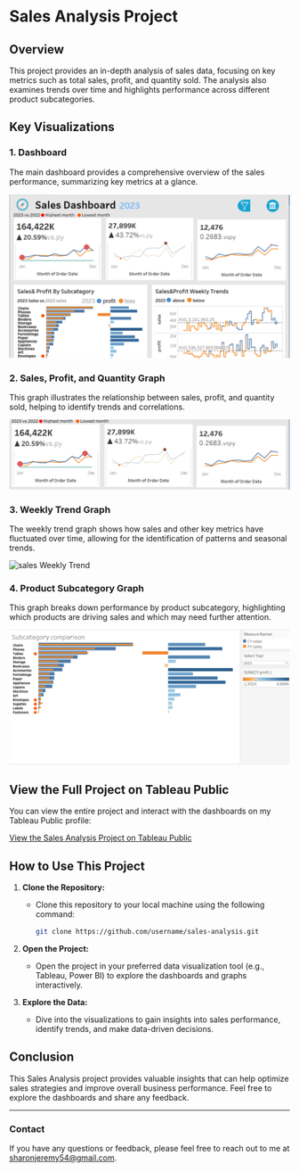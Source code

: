 # Sales Analysis Project

## Overview

This project provides an in-depth analysis of sales data, focusing on key metrics such as total sales, profit, and quantity sold. The analysis also examines trends over time and highlights performance across different product subcategories.

## Key Visualizations

### 1. Dashboard

The main dashboard provides a comprehensive overview of the sales performance, summarizing key metrics at a glance.

![Dashboard](./Dashboard.png)

### 2. Sales, Profit, and Quantity Graph

This graph illustrates the relationship between sales, profit, and quantity sold, helping to identify trends and correlations.

![Sales, Profit, and Quantity Graph](./sales_profit_quantity.png)

### 3. Weekly Trend Graph

The weekly trend graph shows how sales and other key metrics have fluctuated over time, allowing for the identification of patterns and seasonal trends.

![sales Weekly Trend](./Weekly_trends.png)

### 4. Product Subcategory Graph

This graph breaks down performance by product subcategory, highlighting which products are driving sales and which may need further attention.

![Sales Product by Subcategory](./subcategory.png)

## View the Full Project on Tableau Public

You can view the entire project and interact with the dashboards on my Tableau Public profile:

[View the Sales Analysis Project on Tableau Public](https://public.tableau.com/app/profile/sharon.ndubai/viz/Book1_17198959442160/Dashboard1?publish=yes)

## How to Use This Project

1. **Clone the Repository:**
   - Clone this repository to your local machine using the following command:
     ```bash
     git clone https://github.com/username/sales-analysis.git
     ```

2. **Open the Project:**
   - Open the project in your preferred data visualization tool (e.g., Tableau, Power BI) to explore the dashboards and graphs interactively.

3. **Explore the Data:**
   - Dive into the visualizations to gain insights into sales performance, identify trends, and make data-driven decisions.

## Conclusion

This Sales Analysis project provides valuable insights that can help optimize sales strategies and improve overall business performance. Feel free to explore the dashboards and share any feedback.

---

### Contact

If you have any questions or feedback, please feel free to reach out to me at [sharonjeremy54@gmail.com](mailto:sharonjeremy54@gmail.com).
